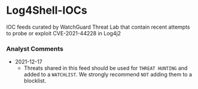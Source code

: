# Log4Shell-IOCs
IOC feeds curated by WatchGuard Threat Lab that contain recent attempts to probe or exploit CVE-2021-44228 in Log4j2

### Analyst Comments

- 2021-12-17
  - Threats shared in this feed should be used for `THREAT HUNTING` and added to a `WATCHLIST`. We strongly recommend `NOT` adding them to a blocklist.